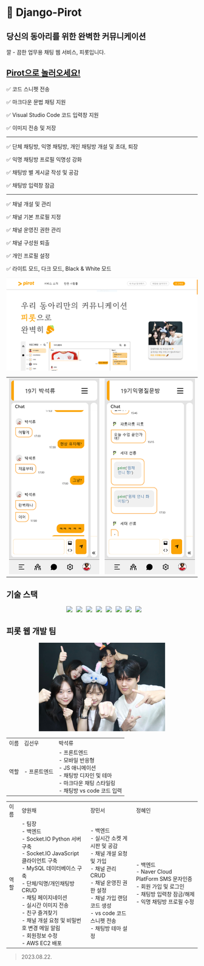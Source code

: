 # 🥕 Django-Pirot

## 당신의 동아리를 위한 완벽한 커뮤니케이션

깔 - 끔한 업무용 채팅 웹 서비스, 피롯입니다.

## [Pirot으로 놀러오세요!](https://hello.pirot.p-e.kr/)

✅ 코드 스니펫 전송

✅ 마크다운 문법 채팅 지원

✅ Visual Studio Code 코드 입력창 지원

✅ 이미지 전송 및 저장

---

✅ 단체 채팅방, 익명 채팅방, 개인 채팅방 개설 및 초대, 퇴장

✅ 익명 채팅방 프로필 익명성 강화

✅ 채팅방 별 게시글 작성 및 공감

✅ 채팅방 입력창 잠금

---

✅ 채널 개설 및 관리

✅ 채널 기본 프로필 지정

✅ 채널 운영진 권한 관리

✅ 채널 구성원 퇴출

✅ 개인 프로필 설정

✅ 라이트 모드, 다크 모드, Black & White 모드

<img src='Pirot.png'>

|||
|---|---|
|<img src='pirot(iPhone%2012%20Pro).png'>|<img src='pirot(iPhone%2012%20Pro)-3.png'>|

## 기술 스택

<div align="center">
<img src="https://img.shields.io/badge/html5-E34F26?style=for-the-badge&logo=html5&logoColor=white" style='margin-left: 10px;'><img src="https://img.shields.io/badge/css3-1572B6?style=for-the-badge&logo=css3&logoColor=white" style='margin-left: 10px;'><img src="https://img.shields.io/badge/javascript-F7DF1E?style=for-the-badge&logo=javascript&logoColor=white" style='margin-left: 10px;'><img src="https://img.shields.io/badge/django-092E20?style=for-the-badge&logo=django&logoColor=white" style='margin-left: 10px;'><img src="https://img.shields.io/badge/python-3776AB?style=for-the-badge&logo=python&logoColor=white" style='margin-left: 10px;'><img src="https://img.shields.io/badge/socketdotio-010101?style=for-the-badge&logo=socketdotio&logoColor=white" style='margin-left: 10px;'><img src="https://img.shields.io/badge/mysql-4479A1?style=for-the-badge&logo=mysql&logoColor=white" style='margin-left: 10px;'><img src="https://img.shields.io/badge/amazonec2-FF9900?style=for-the-badge&logo=amazonec2&logoColor=white" style='margin-left: 10px;'>
</div>

## 피롯 웹 개발 팀

<div align="center">
<img src='server/static/image/pirot_team.png'>
</div>

||||
|---|---|---|
|이름|김선우|박석류|
|역할|- 프론트엔드|- 프론트엔드<br>- 모바일 반응형<br>- JS 애니메이션<br>- 채팅방 디자인 및 테마<br>- 마크다운 채팅 스타일링<br>- 채팅방 vs code 코드 입력|

|||||
|---|---|---|---|
|이름|양원채|장민서|정혜인|
|역할|- 팀장<br>- 백엔드<br>- Socket.IO Python 서버 구축<br>- Socket.IO JavaScript 클라이언트 구축<br>- MySQL 데이터베이스 구축<br>- 단체/익명/개인채팅방 CRUD<br>- 채팅 페이지네이션<br>- 실시간 이미지 전송<br>- 친구 즐겨찾기<br>- 채널 개설 요청 및 비밀번호 변경 메일 알림<br>- 회원정보 수정<br>- AWS EC2 배포|- 백엔드<br>- 실시간 소켓 게시판 및 공감<br>- 채널 개설 요청 및 가입<br>- 채널 관리 CRUD<br>- 채널 운영진 권한 설정<br>- 채널 가입 랜덤 코드 생성<br>- vs code 코드 스니펫 전송<br>- 채팅방 테마 설정|- 백엔드<br>- Naver Cloud PlatForm SMS 문자인증<br>- 회원 가입 및 로그인<br>- 채팅방 입력창 잠금/해제<br>- 익명 채팅방 프로필 수정|

> 2023.08.22.